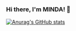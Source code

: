 <div>
<h3>
Hi there, I'm MINDA! 👋
</h3>
</div>

[![Anurag's GitHub stats](https://github-readme-stats.vercel.app/api?username=MINDA01&show_icons=true&theme=dark
)](https://github.com/anuraghazra/github-readme-stats)
